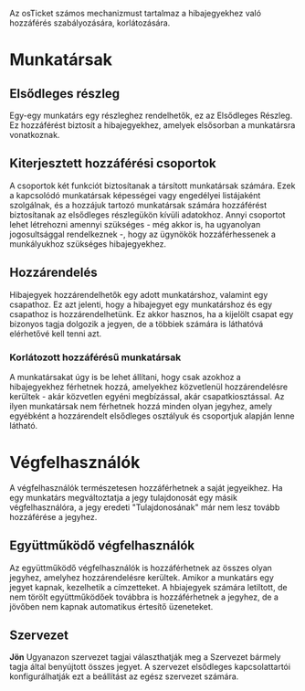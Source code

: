 ﻿Az osTicket számos mechanizmust tartalmaz a hibajegyekhez való hozzáférés szabályozására, korlátozására.

# Munkatársak

## Elsődleges részleg
Egy-egy munkatárs egy részleghez rendelhetők, ez az Elsődleges Részleg. Ez hozzáférést biztosít a hibajegyekhez, amelyek elsősorban a munkatársra vonatkoznak.

## Kiterjesztett hozzáférési csoportok
A csoportok két funkciót biztosítanak a társított munkatársak számára. Ezek a kapcsolódó munkatársak képességei vagy engedélyei listájaként szolgálnak, és a hozzájuk tartozó munkatársak számára hozzáférést biztosítanak az elsődleges részlegükön kívüli adatokhoz. 
Annyi csoportot lehet létrehozni amennyi szükséges - még akkor is, ha ugyanolyan jogosultsággal rendelkeznek -, hogy az ügynökök hozzáférhessenek a munkályukhoz szükséges hibajegyekhez.

## Hozzárendelés
Hibajegyek hozzárendelhetők egy adott munkatárshoz, valamint egy csapathoz. Ez azt jelenti, hogy a hibajegyet egy munkatárshoz és egy csapathoz is hozzárendelhetünk. Ez akkor hasznos, ha a kijelölt csapat egy bizonyos tagja dolgozik a jegyen, de a többiek számára is láthatóvá elérhetővé kell tenni azt.

### Korlátozott hozzáférésű munkatársak
A munkatársakat úgy is be lehet állítani, hogy csak azokhoz a hibajegyekhez férhetnek hozzá, amelyekhez közvetlenül hozzárendelésre kerültek - akár közvetlen egyéni megbízással, akár csapatkiosztással. Az ilyen munkatársak nem férhetnek hozzá minden olyan jegyhez, amely egyébként a hozzárendelt elsődleges osztályuk és csoportjuk alapján lenne látható.

# Végfelhasználók
A végfelhasználók természetesen hozzáférhetnek a saját jegyeikhez. Ha egy munkatárs megváltoztatja a jegy tulajdonosát egy másik végfelhasználóra, a jegy eredeti "Tulajdonosának" már nem lesz tovább hozzáférése a jegyhez.

## Együttműködő végfelhasználók
Az együttműködő végfelhasználók is hozzáférhetnek az összes olyan jegyhez, amelyhez hozzárendelésre kerültek. Amikor a munkatárs egy jegyet kapnak, kezelhetik a címzetteket. A hbiajegyek számára letiltott, de nem törölt együttműködőek továbbra is hozzáférhetnek a jegyhez, de a jövőben nem kapnak automatikus értesítő üzeneteket.

## Szervezet
**Jön** Ugyanazon szervezet tagjai választhatják meg a Szervezet bármely tagja által benyújtott összes jegyet. A szervezet elsődleges kapcsolattartói konfigurálhatják ezt a beállítást az egész szervezet számára.